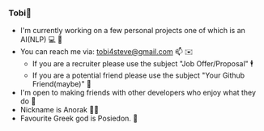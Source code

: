 ### Tobi🚀

- I'm currently working on a few personal projects one of which is an AI(NLP) 💻 🤖
- You can reach me via: tobi4steve@gmail.com 📫 ✉️
  - If you are a recruiter please use the subject "Job Offer/Proposal" 🕴️
  - If you are a potential friend please use the subject "Your Github Friend(maybe)" 🙂
- I'm open to making friends with other developers who enjoy what they do 🤝
- Nickname is Anorak 🧙‍♂️
- Favourite Greek god is Posiedon. 🔱
<!--
**GuildGamer/GuildGamer** is a ✨ _special_ ✨ repository because its `README.md` (this file) appears on your GitHub profile.

Here are some ideas to get you started:

- 🔭 I’m currently working on ...
- 🌱 I’m currently learning ...
- 👯 I’m looking to collaborate on ...
- 🤔 I’m looking for help with ...
- 💬 Ask me about ...
- 📫 How to reach me: ...
- 😄 Pronouns: ...
- ⚡ Fun fact: ...
-->
